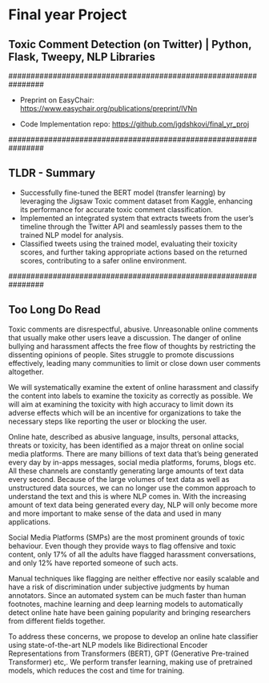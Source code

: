 # Final year Project

## Toxic Comment Detection (on Twitter) | Python, Flask, Tweepy, NLP Libraries 

################################################################

- Preprint on EasyChair: https://www.easychair.org/publications/preprint/lVNn

- Code Implementation repo: https://github.com/jgdshkovi/final_yr_proj

<!-- Not Deploement Ready - Live preview is not available for this project, as it requires the GPU to be running in the background -->
################################################################

## TLDR - Summary
- Successfully fine-tuned the BERT model (transfer learning) by leveraging the Jigsaw Toxic comment dataset from
Kaggle, enhancing its performance for accurate toxic comment classification.
- Implemented an integrated system that extracts tweets from the user’s timeline through the Twitter API and
seamlessly passes them to the trained NLP model for analysis.
- Classified tweets using the trained model, evaluating their toxicity scores, and further taking appropriate actions
based on the returned scores, contributing to a safer online environment.

################################################################

## Too Long Do Read

Toxic comments are disrespectful, abusive. Unreasonable online comments that usually make other users leave a discussion. The danger of online bullying and harassment affects the free flow of thoughts by restricting the dissenting opinions of
people. Sites struggle to promote discussions effectively, leading many communities to limit or close down user comments altogether. 

We will systematically examine the extent of online harassment and classify the content into labels to examine the toxicity as correctly as possible. We will aim at examining the toxicity with high accuracy to limit down its adverse effects which will be an incentive for organizations to take the necessary steps like reporting the user or blocking the user.

Online hate, described as abusive language, insults, personal attacks, threats or toxicity, has been identified as a major threat on online social media platforms. There are many billions of text data that’s being generated every day by in-apps messages, social media platforms, forums, blogs etc. All these channels are constantly generating large amounts of text data every second. Because of the large volumes of text data as well as unstructured data sources, we can no longer use the common approach to understand the text and this is where NLP comes in. With the increasing amount of text data being generated every day, NLP will only become more and more important to make sense of the data and used in many applications. 

Social Media Platforms (SMPs) are the most prominent grounds of toxic behaviour. Even though they provide ways to flag offensive and toxic content, only 17% of all the adults have flagged harassment conversations, and only 12% have reported someone of such acts. 

Manual techniques like flagging are neither effective nor easily scalable and have a risk of discrimination under subjective judgments by human annotators. Since an automated system can be much faster than human footnotes, machine learning and deep learning models to automatically detect online hate have been gaining popularity and bringing researchers from different fields together. 

To address these concerns, we propose to develop an online hate classifier using state-of-the-art NLP models like Bidirectional Encoder Representations from Transformers (BERT), GPT (Generative Pre-trained Transformer) etc,. We perform transfer learning, making use of pretrained models, which reduces the cost and time for training.


